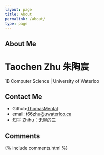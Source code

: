 ```yaml
---
layout: page
title: About
permalink: /about/
type: page
---
```


## About Me
# Taochen Zhu 朱陶宸
1B Computer Science | University of Waterloo

## Contact Me
* Github:[ThomasMental](https://github.com/thomasmental)
* email: t66zhu@uwaterloo.ca
* 知乎 Zhihu：[无聊的三](https://www.zhihu.com/people/wu-liao-de-zhu-san)

## Comments

{% include comments.html %}